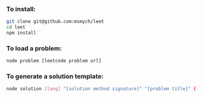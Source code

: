 ### To install:
```bash
git clone git@github.com:msmych/leet
cd leet
npm install
```

### To load a problem:
```bash
node problem [leetcode problem url]
```

### To generate a solution template:
```bash
node solution [lang] "[solution method signature]" "[problem title]" ([input&output])...
```
